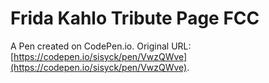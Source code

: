 # Frida Kahlo Tribute Page FCC

A Pen created on CodePen.io. Original URL: [https://codepen.io/sisyck/pen/VwzQWve](https://codepen.io/sisyck/pen/VwzQWve).

